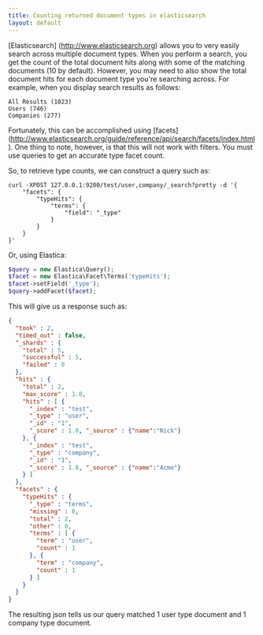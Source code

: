 ```yaml
---
title: Counting returned document types in elasticsearch
layout: default
---
```


[Elasticsearch] (http://www.elasticsearch.org) allows you to very easily search
across multiple document types. When you perform a search, you get the count of
the total document hits along with some of the matching documents (10 by
default). However, you may need to also show the total document hits for each
document type you're searching across. For example, when you display search
results as follows:

    All Results (1023)
    Users (746)
    Companies (277)

Fortunately, this can be accomplished using [facets] (http://www.elasticsearch.org/guide/reference/api/search/facets/index.html).
One thing to note, however, is that this will not work with filters. You must
use queries to get an accurate type facet count.

So, to retrieve type counts, we can construct a query such as:
```
curl -XPOST 127.0.0.1:9200/test/user,company/_search?pretty -d '{
    "facets": {
        "typeHits": {
            "terms": {
                "field": "_type"
            }
        }
    }
}'
```

Or, using Elastica:
``` php
$query = new Elastica\Query();
$facet = new Elastica\Facet\Terms('typeHits');
$facet->setField('_type');
$query->addFacet($facet);
```

This will give us a response such as:
``` json
{
  "took" : 2,
  "timed_out" : false,
  "_shards" : {
    "total" : 5,
    "successful" : 5,
    "failed" : 0
  },
  "hits" : {
    "total" : 2,
    "max_score" : 1.0,
    "hits" : [ {
      "_index" : "test",
      "_type" : "user",
      "_id" : "1",
      "_score" : 1.0, "_source" : {"name":"Nick"}
    }, {
      "_index" : "test",
      "_type" : "company",
      "_id" : "1",
      "_score" : 1.0, "_source" : {"name":"Acme"}
    } ]
  },
  "facets" : {
    "typeHits" : {
      "_type" : "terms",
      "missing" : 0,
      "total" : 2,
      "other" : 0,
      "terms" : [ {
        "term" : "user",
        "count" : 1
      }, {
        "term" : "company",
        "count" : 1
      } ]
    }
  }
}
```

The resulting json tells us our query matched 1 user type document and 1
company type document.
